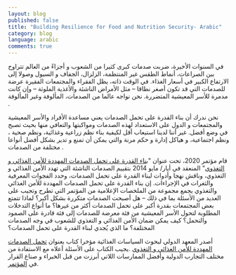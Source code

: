 ```yaml
---
layout: blog
published: false
title: "Building Resilience for Food and Nutrition Security- Arabic"
category: blog
language: arabic
comments: true
---
```


في السنوات الأخيرة، ضربت صدمات كبرى كثيرا من الشعوب و أجزاءً من العالم تتراوح بين الصراعات، أنماط الطقس غير المنتظمة، الزلزال، الجفاف و السيول وصولا إلى الارتفاع الكبير في أسعار الغذاء. في الوقت ذاته، يظل الفقراء والمجتمعات الفقيرة عرضة للصدمات التي قد تكون أصغر نطاقا – مثل الأمراض الناشئة والأغذية الملوثة – وإن كانت مدمرة للأسر المعيشية المتضررة. نحن نواجه عالما من الصدمات، المألوفة وغير المألوفة
. 
<!-- more -->

نحن ندرك أن بناء القدرة على تحمل الصدمات يعني مساعدة الأفراد والأسر المعيشية والمجتمعات و الدول على الاستعداد لهذه الصدمات ومواكبتها والتعافي منها بحيث تصبح في وضع أفضل. غير أننا لدينا استيعاب أقل لكيفية بناء نظم زراعية وغذائية، ونظم صحية ، ونظم اجتماعية، و هياكل إدارة و حكم مرنة والتي يمكن أن تمنع و تدير بشكل أفضل أنواعا مختلفة من الصدمات
.  

قام مؤتمر 2020، تحت عنوان "[بناء القدرة على تحمل الصدمات المهددة للأمن الغذائي و التغذوي](http://www.2020resilience.ifpri.info/)"  المنعقد في أيار/ مايو 2014 بتقييم الصدمات الناشئة التي تهدد الأمن الغذائي و التغذوي، وناقش نهجا وأدوات لبناء القدرة على تحمل الصدمات، وحدد الفجوات المعرفية والثغرات في الإجراءات. إن بناء القدرة على تحمل الصدمات المهددة للأمن الغذائي  والتغذوي يجمع مجموعة من الملخصات الإعلامية من المؤتمر التي تطرح وتجيب على العديد من الأسئلة بما في ذلك – هل أصبحت الصدمات متكررة بشكل أكبر؟ لماذا تتمتع بعض المجتمعات بقدرة أكبر على تحمل الصدمات أكثر من غيرها؟ ما أنواع التدخلات المطلوبة لتحول الأسر المعيشية من فئة معرضة للصدمات إلى فئة قادرة على الصمود والتحمل؟ كيف يمكن ضمان الأمن الغذائي و التغذوي للشعوب في وجه الصدمات المختلفة؟ ما الذي يُجدي لبناء القدرة على تحمل الصدمات؟

أصدر المعهد الدولي لبحوث السياسات الغذائية مؤخرا كتاب بعنوان [تحمل الصدمات المهددة للأمن  الغذائي و التغذوي](http://www.ifpri.org/sites/default/files/publications/oc79.pdf) .يجيب الكتاب على الأسئلة أعلاه مع الاستفادة من مختلف التجارب الدولية وأفضل الممارسات اللاتي أبرزت من قبل الخبراء و صناع القرار في [المؤتمر](http://www.2020resilience.ifpri.info/).